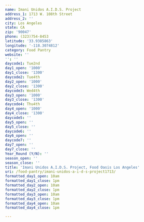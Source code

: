 ```yaml
---
name: Imani Unidos A.I.D.S. Project
address_1: 1713 W. 108th Street
address_2: ''
city: Los Angeles
state: CA
zip: '90047'
phone: (323)754-8453
latitude: '33.9385863'
longitude: '-118.3074812'
category: Food Pantry
website: ''
'': ''
daycode1: Tue2nd
day1_open: '1000'
day1_close: '1300'
daycode2: Tue4th
day2_open: '1000'
day2_close: '1300'
daycode3: Wed4th
day3_open: '1000'
day3_close: '1300'
daycode4: Thu4th
day4_open: '1000'
day4_close: '1300'
daycode5: ''
day5_open: ''
day5_close: ''
daycode6: ''
day6_open: ''
daycode7: ''
day7_open: ''
day7_close: ''
Year_Round (Y/N): ''
season_open: ''
season_close: ''
title: 'Imani Unidos A.I.D.S. Project, Food Oasis Los Angeles'
uri: /food-pantry/imani-unidos-a-i-d-s-project1713/
formatted_day1_open: 10am
formatted_day1_close: 1pm
formatted_day2_open: 10am
formatted_day2_close: 1pm
formatted_day3_open: 10am
formatted_day3_close: 1pm
formatted_day4_open: 10am
formatted_day4_close: 1pm

---
```

